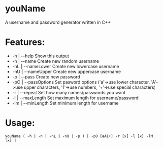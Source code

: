 # youName
A username and password generator written in C++

# Features:
- -h  | --help		Show this output
- -n  | --name		Create new random username
- -nL | --nameLower	Create new lowercase username
- -nU | --nameUpper	Create new uppercase username
- -p  | --pass		Create new password
- -pO | --passOptions Set pasword options ('a'->use lower character, 'A'->use upper characters, '1'->use numbers, '+'->use special characters)
- -r  | --repeat		Set how many names/passwords you want
- -l  | --maxLength	Set maximum length for username/password
- -lm | --minLength	Set minimum length for username
	
# Usage:
    youName ( -h | -n | -nL | -nU | -p ) [ -pO [aA1+] -r [x] -l [x] -lM [x] ]
